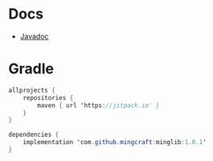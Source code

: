 # Docs
- [Javadoc](https://mingcraft.github.io/MingLib/)

# Gradle
```java
allprojects {
	repositories {
		maven { url 'https://jitpack.io' }
	}
}
```
```java
dependencies {
    implementation 'com.github.mingcraft:minglib:1.0.1'
}
```